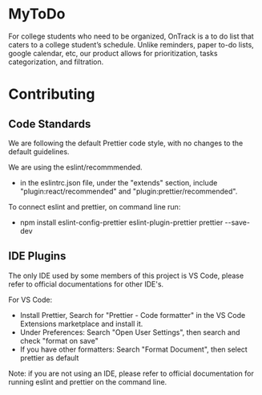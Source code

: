 # MyToDo

For college students who need to be organized, OnTrack is a to do list that caters to a college student’s schedule. Unlike reminders, paper to-do lists, google calendar, etc, our product allows for prioritization, tasks categorization, and filtration.

# Contributing 

  ## Code Standards 
  We are following the default Prettier code style, with no changes to the default guidelines. 
  
  We are using the eslint/recommmended. 
  - in the eslintrc.json file, under the "extends" section, include "plugin:react/recommended" and "plugin:prettier/recommended".

  To connect eslint and prettier, on command line run: 
  - npm install eslint-config-prettier eslint-plugin-prettier prettier --save-dev
 
  ## IDE Plugins
  The only IDE used by some members of this project is VS Code, please refer to official documentations for other IDE's. 
  
  For VS Code: 
  - Install Prettier, Search for "Prettier - Code formatter" in the VS Code Extensions marketplace and install it.
  - Under Preferences: Search "Open User Settings", then search and check "format on save"
  - If you have other formatters: Search "Format Document", then select prettier as default

  Note: if you are not using an IDE, please refer to official documentation for running eslint and prettier on the command line. 
  


